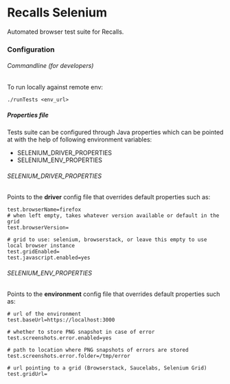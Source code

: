 # Recalls Selenium

Automated browser test suite for Recalls.

### Configuration

###### Commandline (for developers)
To run locally against remote env:
```
./runTests <env_url>
```

##### Properties file
Tests suite can be configured through Java properties which can be pointed at with the help of following environment variables:
* SELENIUM_DRIVER_PROPERTIES
* SELENIUM_ENV_PROPERTIES

###### SELENIUM_DRIVER_PROPERTIES
Points to the **driver** config file that overrides default properties such as:
```
test.browserName=firefox
# when left empty, takes whatever version available or default in the grid 
test.browserVersion=

# grid to use: selenium, browserstack, or leave this empty to use local browser instance
test.gridEnabled=
test.javascript.enabled=yes
```
###### SELENIUM_ENV_PROPERTIES

Points to the **environment** config file that overrides default properties such as:
```
# url of the environment
test.baseUrl=https://localhost:3000

# whether to store PNG snapshot in case of error
test.screenshots.error.enabled=yes

# path to location where PNG snapshots of errors are stored
test.screenshots.error.folder=/tmp/error

# url pointing to a grid (Browserstack, Saucelabs, Selenium Grid)
test.gridUrl=
```
